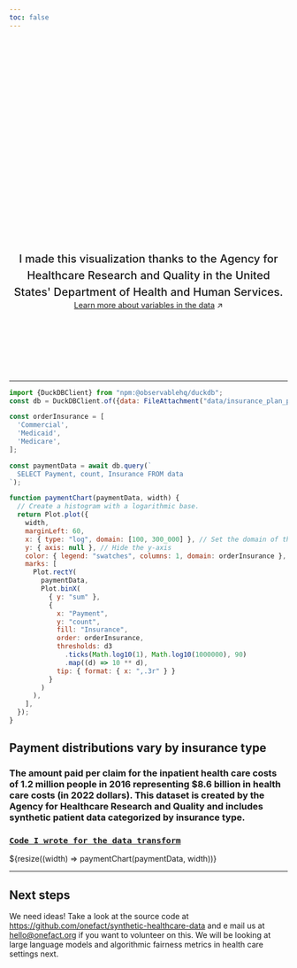 ```yaml
---
toc: false
---
```


<style>

.hero {
  display: flex;
  flex-direction: column;
  align-items: center;
  font-family: var(--sans-serif);
  margin: 4rem 0 8rem;
  text-wrap: balance;
  text-align: center;
}

.hero h1 {
  margin: 2rem 0;
  max-width: none;
  font-size: 14vw;
  font-weight: 900;
  line-height: 1;
  background: linear-gradient(30deg, var(--theme-foreground-focus), currentColor);
  -webkit-background-clip: text;
  -webkit-text-fill-color: transparent;
  background-clip: text;
}

.hero h2 {
  margin: 0;
  max-width: 34em;
  font-size: 20px;
  font-style: initial;
  font-weight: 500;
  line-height: 1.5;
  color: var(--theme-foreground-muted);
}

@media (min-width: 640px) {
  .hero h1 {
    font-size: 90px;
  }
}

</style>

<div class="hero">
  <h1>Synthetic Healthcare Data</h1>
  <h2>I made this visualization thanks to the Agency for Healthcare Research and Quality in the United States' Department of Health and Human Services.</h2>
  <a href="https://www.ahrq.gov/sites/default/files/wysiwyg/data/SyH-DR-Codebook.pdf">Learn more about variables in the data<span style="display: inline-block; margin-left: 0.25rem;">↗︎</span></a>
</div>


---

```js
import {DuckDBClient} from "npm:@observablehq/duckdb";
const db = DuckDBClient.of({data: FileAttachment("data/insurance_plan_payment_histogram.parquet")});
```


```js
const orderInsurance = [
  'Commercial',
  'Medicaid',
  'Medicare',
];
```

```js
const paymentData = await db.query(`
  SELECT Payment, count, Insurance FROM data
`);
```

```js
function paymentChart(paymentData, width) {
  // Create a histogram with a logarithmic base.
  return Plot.plot({
    width,
    marginLeft: 60,
    x: { type: "log", domain: [100, 300_000] }, // Set the domain of the x-axis to be fixed between 1 and 1,000,000
    y: { axis: null }, // Hide the y-axis
    color: { legend: "swatches", columns: 1, domain: orderInsurance },
    marks: [
      Plot.rectY(
        paymentData,
        Plot.binX(
          { y: "sum" },
          {
            x: "Payment",
            y: "count",
            fill: "Insurance",
            order: orderInsurance,
            thresholds: d3
              .ticks(Math.log10(1), Math.log10(1000000), 90)
              .map((d) => 10 ** d),
            tip: { format: { x: ",.3r" } }
          }
        )
      ),
    ],
  });
}
```

<div class="card"> <h2>Payment distributions vary by insurance type</h2> <h3>The amount paid per claim for the inpatient health care costs of 1.2 million people in 2016 representing $8.6 billion in health care costs (in 2022 dollars). This dataset is created by the Agency for Healthcare Research and Quality and includes synthetic patient data categorized by insurance type.</h3> <h3> <code style="font-size: 90%;"><a href="https://github.com/onefact/synthetic-healthcare-data/blob/87c63a9d826c5ce8950c7257db19b4c809a650dd/data_processing/models/figures/insurance_plan_payment_histogram_inflation_adjusted.sql">Code I wrote for the data transform</a></code></h3> ${resize((width) => paymentChart(paymentData, width))} </div>

---

## Next steps

We need ideas! Take a look at the source code at https://github.com/onefact/synthetic-healthcare-data and e mail us at hello@onefact.org if you want to volunteer on this. We will be looking at large language models and algorithmic fairness metrics in health care settings next. 
<!-- 
<div class="grid grid-cols-4">
  <div class="card">
    Chart your own data using <a href="https://observablehq.com/framework/lib/plot"><code>Plot</code></a> and <a href="https://observablehq.com/framework/javascript/files"><code>FileAttachment</code></a>. Make it responsive using <a href="https://observablehq.com/framework/javascript/display#responsive-display"><code>resize</code></a>.
  </div>
  <div class="card">
    Create a <a href="https://observablehq.com/framework/routing">new page</a> by adding a Markdown file (<code>whatever.md</code>) to the <code>docs</code> folder.
  </div>
  <div class="card">
    Add a drop-down menu using <a href="https://observablehq.com/framework/javascript/inputs"><code>Inputs.select</code></a> and use it to filter the data shown in a chart.
  </div>
  <div class="card">
    Write a <a href="https://observablehq.com/framework/loaders">data loader</a> that queries a local database or API, generating a data snapshot on build.
  </div>
  <div class="card">
    Import a <a href="https://observablehq.com/framework/javascript/imports">recommended library</a> from npm, such as <a href="https://observablehq.com/framework/lib/leaflet">Leaflet</a>, <a href="https://observablehq.com/framework/lib/dot">GraphViz</a>, <a href="https://observablehq.com/framework/lib/tex">TeX</a>, or <a href="https://observablehq.com/framework/lib/duckdb">DuckDB</a>.
  </div>
  <div class="card">
    Ask for help, or share your work or ideas, on the <a href="https://talk.observablehq.com/">Observable forum</a>.
  </div>
  <div class="card">
    Visit <a href="https://github.com/observablehq/framework">Framework on GitHub</a> and give us a star. Or file an issue if you’ve found a bug!
  </div>
</div> -->
